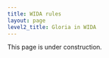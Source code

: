 ```yaml
---
title: WIDA rules
layout: page
level2_title: Gloria in WIDA
---
```


This page is under construction.